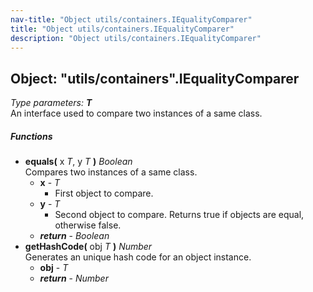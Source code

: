 ```yaml
---
nav-title: "Object utils/containers.IEqualityComparer"
title: "Object utils/containers.IEqualityComparer"
description: "Object utils/containers.IEqualityComparer"
---
```

## Object: "utils/containers".IEqualityComparer  
_Type parameters:_ _**T**_  
An interface used to compare two instances of a same class.

##### Functions
 - **equals(** x _T_, y _T_ **)** _Boolean_  
     Compares two instances of a same class.
   - **x** - _T_  
     - First object to compare.
   - **y** - _T_  
     - Second object to compare.
Returns true if objects are equal, otherwise false.
   - _**return**_ - _Boolean_
 - **getHashCode(** obj _T_ **)** _Number_  
     Generates an unique hash code for an object instance.
   - **obj** - _T_
   - _**return**_ - _Number_